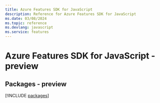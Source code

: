 ```yaml
---
title: Azure Features SDK for JavaScript
description: Reference for Azure Features SDK for JavaScript
ms.date: 03/08/2024
ms.topic: reference
ms.devlang: javascript
ms.service: features
---
```

# Azure Features SDK for JavaScript - preview
## Packages - preview
[!INCLUDE [packages](features-index.md)]